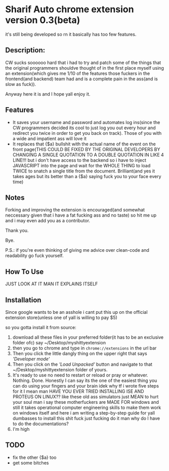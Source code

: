 # Sharif Auto chrome extension version 0.3(beta)
it's still being developed so rn it basically has too few features.

## Description:
 CW sucks soooooo hard that i had to try and patch some of the things that the original programmers shouldve thought of in the first place myself using an extension(which gives me 1/10 of the features those fuckers in the frontend(and backend) team had and is a complete pain in the ass(and is slow as fuck)).
 
Anyway here it is and I hope yall enjoy it.

## Features
* It saves your username and password and automates log ins(since the CW programmers decided its cool to just log you out every hour and redirect you twice in order to get you back on track). Those of you with a wide and impatient ass will love it
* It replaces that {$a} bullshit with the actual name of the event on the front page(THIS COULD BE FIXED BY THE ORIGINAL DEVELOPERS BY CHANGING A SINGLE QUOTATION TO A DOUBLE QUOTATION IN LIKE 4 LINE!!! but i don't have access to the backend so i have to inject JAVASCRIPT into the page and wait for the WHOLE THING to load TWICE to snatch a single title from the document. Brilliant(and yes it takes ages but its better than a {$a} saying fuck you to your face every time)
## Notes
Forking and improving the extension is encouraged(and somewhat neccessary given that i have a fat fucking ass and no taste) so hit me up and i may even add you as a contributor.

Thank you.

Bye.

P.S.: if you're even thinking of giving me advice over clean-code and readability go fuck yourself.
## How To Use
JUST LOOK AT IT MAN IT EXPLAINS ITSELF
## Installation
Since google wants to be an asshole i cant put this up on the official extension store(unless one of yall is willing to pay $5) 

so you gotta install it from source:

1. download all these files in your preferred folder(it has to be an exclusive folder ofc) say ~/Desktop/myshittyextension
2. then you go to chrome and type in
``chrome://extensions``
in the url bar
3. Then you click the little dangly thing on the upper right that says _'Developer mode'_
4. Then you click on the _'Load Unpacked'_ button and navigate to that ~/Desktop/myshittyextension folder of yours.
 5. It's ready to use no need to restart or reload or pray or whatever. Nothing. Done. Honestly I can say its the one of the easiest thing you can do using your fingers and your brain idek why tf i wrote five steps for it I mean man HAVE YOU EVER TRIED INSTALLING ISE AND PROTEUS ON LINUX?? like these old ass simulators just MEAN to hurt your soul man i say these motherfuckers are MADE FOR windows and still it takes operational computer engineering skills to make them work on windows itself and here i am writing a step-by-step guide for yall dumbasses to install this shit fuck just fucking do it man why do I have to do the documentations?
6. I'm high

## TODO
* fix the other {$a} too
* get some bitches
